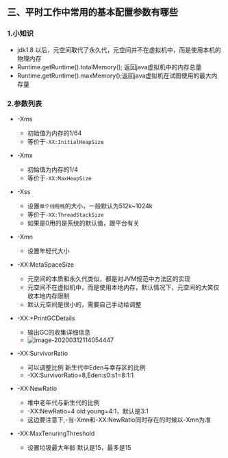 ##  三、平时工作中常用的基本配置参数有哪些

### 1.小知识

- jdk1.8 以后，元空间取代了永久代，元空间并不在虚拟机中，而是使用本机的物理内存
- Runtime.getRuntime().totalMemory(); 返回java虚拟机中的内存总量
- Runtime.getRuntime().maxMemory();返回java虚拟机在试图使用的最大内存量

### 2.参数列表

- -Xms
  - 初始值为内存的1/64
  - 等价于`-XX:InitialHeapSize`
- -Xmx
  - 初始值为内存的1/4
  - 等价于`-XX:MaxHeapSize`
- -Xss
  - 设置`单个线程栈`的大小，一般默认为512k~1024k
  - 等价于`-XX:ThreadStackSize`
  - 如果是0用的是系统的默认值，跟平台有关
- -Xmn
  - 设置年轻代大小
- -XX:MetaSpaceSize
  - 元空间的本质和永久代类似，都是对JVM规范中方法区的实现
  - 元空间不在虚拟机中，而是使用本地内存，默认情况下，元空间的大笑仅收本地内存限制
  - 默认元空间是很小的，需要自己手动给调整
- -XX:+PrintGCDetails
  - 输出GC的收集详细信息
  - ![image-20200312114054447](C:\Users\888\AppData\Roaming\Typora\typora-user-images\image-20200312114054447.png)

- -XX:SurvivorRatio
  - 可以调整比例  新生代中Eden与幸存区的比例
  - -XX:SurvivorRatio=8,Eden:s0:s1=8:1:1
- -XX:NewRatio
  - 堆中老年代与新生代的比例
  - -XX:NewRatio=4  old:young=4:1，默认是3:1
  - 这边要注意下,-当-Xmn和-XX:NewRatio同时存在的时候以-Xmn为准
- -XX:MaxTenuringThreshold
  - 设置垃圾最大年龄 默认是15，最多是15

